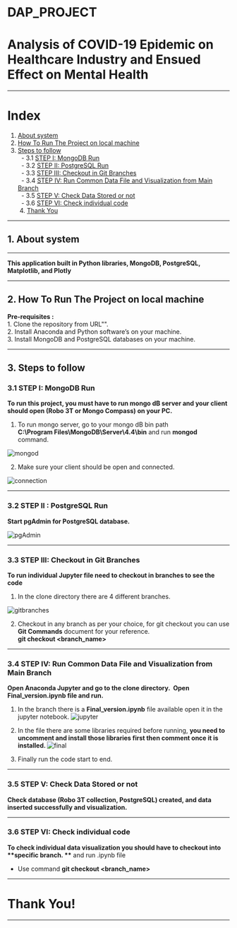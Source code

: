 ﻿# DAP_PROJECT
# Analysis of COVID-19 Epidemic on Healthcare Industry and Ensued Effect on Mental Health
*************************************************************************************************************************************
# Index
1. [About system](#section1)<br>
2. [How To Run The Project on local machine](#section2)<br>
3. [Steps to follow](#section3)<br>
  - 3.1 [STEP I: MongoDB Run](#section301)<br>
  - 3.2 [STEP II: PostgreSQL Run](#section302)<br>
  - 3.3 [STEP III: Checkout in Git Branches](#section303)<br>
  - 3.4 [STEP IV: Run Common Data File and Visualization from Main Branch](#section304)<br>
  - 3.5 [STEP V: Check Data Stored or not](#section305)<br>
  - 3.6 [STEP VI: Check individual code](#section306)<br>
 4. [Thank You](#section4)<br>

*************************************************************************************************************************************

## 1. About system <a id=section1></a>
*************************************************************************************************************************************
<b>This application built in Python libraries, MongoDB, PostgreSQL, Matplotlib, and Plotly</b>

*************************************************************************************************************************************


## 2. How To Run The Project on local machine <a id=section2></a>

<b>Pre-requisites :</b><br>
       1. Clone the repository from URL"". <br>
       2. Install Anaconda and Python software’s on your machine. <br>
       3. Install MongoDB and PostgreSQL databases on your machine.

*************************************************************************************************************************************
## 3. Steps to follow <a id=section3></a>
### 3.1 STEP I: MongoDB Run	<a id=section301></a>
<b> To run this project, you must have to run mongo dB server and your client should open (Robo 3T or Mongo Compass) on your PC. </b>
1. To run mongo server, go to your mongo dB bin path <br>
<b>C:\Program Files\MongoDB\Server\4.4\bin</b> and run <b>mongod</b> command.

![mongod](https://user-images.githubusercontent.com/78203366/115843709-06c97080-a417-11eb-9141-6f38615b921b.PNG)



2. Make sure your client should be open and connected.


![connection](https://user-images.githubusercontent.com/78203366/115843470-c8cc4c80-a416-11eb-9b1b-7409f2e6448b.PNG)

*************************************************************************************************************************************



### 3.2 STEP II : PostgreSQL Run	<a id=section302></a>
<b>Start pgAdmin for PostgreSQL database. </b>

![pgAdmin](https://user-images.githubusercontent.com/78203366/115843927-442dfe00-a417-11eb-90a4-9c86c59e1f44.PNG)

*************************************************************************************************************************************


### 3.3 STEP III: Checkout in Git Branches	<a id=section303></a>
<b>To run individual Jupyter file need to checkout in branches to see the code</b>

1. In the clone directory there are 4 different branches.

![gitbranches](https://user-images.githubusercontent.com/78203366/115844269-95d68880-a417-11eb-883b-9f9fff7c2e7d.PNG)


2. Checkout in any branch as per your choice, for git checkout you can use **Git Commands** document for your reference. <br>
<b>git checkout <branch_name></b>

*************************************************************************************************************************************


### 3.4 STEP IV: Run Common Data File and Visualization from Main Branch<a id=section304></a>

<b>Open Anaconda Jupyter and go to the clone directory.  Open <b>Final_version.ipynb</b> file and run. </b>

1. In the branch there is a **Final_version.ipynb** file available open it in the jupyter notebook.
![jupyter](https://user-images.githubusercontent.com/78203366/115844596-e352f580-a417-11eb-8fe2-38a85a4102f2.PNG)

2. In the file there are some libraries required before running, <b>you need to uncomment and install those libraries first then comment once it is installed. </b>
![final](https://user-images.githubusercontent.com/78203366/115844838-2a40eb00-a418-11eb-959a-80df12bfd266.PNG)

3. Finally run the code start to end.

*************************************************************************************************************************************

### 3.5 STEP V: Check Data Stored or not <a id=section305></a>

<b>Check database (Robo 3T collection, PostgreSQL) created, and data inserted successfully and visualization. </b> <br>

*************************************************************************************************************************************


### 3.6 STEP VI: Check individual code <a id=section306></a>
<b>To check individual data visualization you should have to checkout into **specific branch. **</b> and run .ipynb file <br>
* Use command **git checkout <branch_name>**
*************************************************************************************************************************************
# Thank You! <a id=section4></a>
*************************************************************************************************************************************


